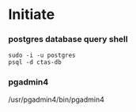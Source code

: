 # Initiate

### postgres database query shell
```shell
sudo -i -u postgres
psql -d ctas-db
```

### pgadmin4
/usr/pgadmin4/bin/pgadmin4

